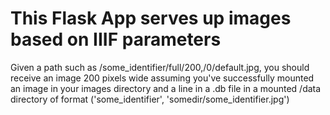 # This Flask App serves up images based on IIIF parameters

Given a path such as /some_identifier/full/200,/0/default.jpg, you should receive an image 200 pixels wide assuming you've successfully mounted an image in your images directory and a line in a .db file in a mounted /data directory of format ('some_identifier', 'somedir/some_identifier.jpg')
